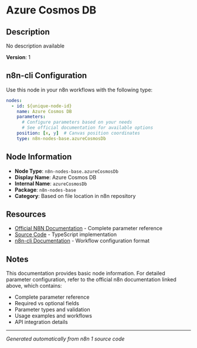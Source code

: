 # Azure Cosmos DB

## Description

No description available

**Version**: 1

## n8n-cli Configuration

Use this node in your n8n workflows with the following type:

```yaml
nodes:
  - id: ${unique-node-id}
    name: Azure Cosmos DB
    parameters:
      # Configure parameters based on your needs
      # See official documentation for available options
    position: [x, y]  # Canvas position coordinates
    type: n8n-nodes-base.azureCosmosDb
```

## Node Information

- **Node Type**: `n8n-nodes-base.azureCosmosDb`
- **Display Name**: Azure Cosmos DB
- **Internal Name**: `azureCosmosDb`
- **Package**: `n8n-nodes-base`
- **Category**: Based on file location in n8n repository

## Resources

- [Official N8N Documentation](https://docs.n8n.io/integrations/builtin/app-nodes/n8n-nodes-base.azurecosmosdb/) - Complete parameter reference
- [Source Code](https://github.com/n8n-io/n8n/blob/master/packages/nodes-base/nodes/Microsoft/AzureCosmosDb/AzureCosmosDb.node.ts) - TypeScript implementation
- [n8n-cli Documentation](https://github.com/edenreich/n8n-cli) - Workflow configuration format

## Notes

This documentation provides basic node information. For detailed parameter configuration, 
refer to the official n8n documentation linked above, which contains:

- Complete parameter reference
- Required vs optional fields
- Parameter types and validation
- Usage examples and workflows
- API integration details

---
*Generated automatically from n8n 1 source code*
